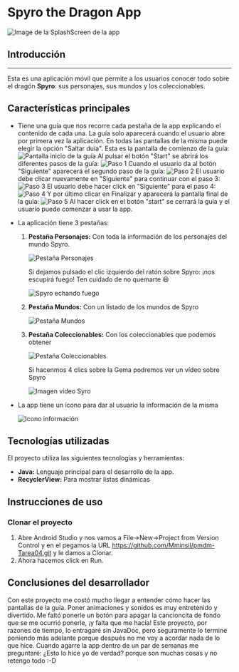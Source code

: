 # Spyro the Dragon App

![Image de la SplashScreen de la app](https://github.com/Mminsil/pmdm-Tarea04/blob/master/Captura%20de%20pantalla%202025-03-03%20231649.png?raw=true "SplashScreen de la App")


## Introducción
---
Esta es una aplicación móvil que permite a los usuarios conocer todo sobre el dragón **Spyro**: sus personajes, sus mundos y los coleccionables.


## Características principales

- Tiene una guía que nos recorre cada pestaña de la app explicando el contenido de cada una. La guía solo aparecerá cuando el usuario abre por primera vez la aplicación. En todas las pantallas de la misma puede elegir la opción "Saltar duía".
  Esta es la pantalla de comienzo de la guía:
  ![Pantalla inicio de la guía](https://github.com/Mminsil/pmdm-Tarea04/blob/master/Captura%20de%20pantalla%202025-03-03%20231834.png?raw=true "Pantalla de inicio de la guía")
  Al pulsar el botón "Start" se abrirá los diferentes pasos de la guía:
  ![Paso 1](https://github.com/Mminsil/pmdm-Tarea04/blob/master/Captura%20de%20pantalla%202025-03-03%20231844.png?raw=true "Paso 1 de la guía")
  Cuando el usuario da al botón "Siguiente" aparecerá el segundo paso de la guía:
   ![Paso 2](https://github.com/Mminsil/pmdm-Tarea04/blob/master/Captura%20de%20pantalla%202025-03-03%20231854.png?raw=true "Paso 2 de la guía")
  El usuario debe clicar nuevamente en "Siguiente" para continuar con el paso 3:
  ![Paso 3](https://github.com/Mminsil/pmdm-Tarea04/blob/master/Captura%20de%20pantalla%202025-03-03%20231902.png?raw=true "Paso 3 de la guía")
  El usuario debe hacer click en "Siguiente" para el paso 4:
  ![Paso 4](https://github.com/Mminsil/pmdm-Tarea04/blob/master/Captura%20de%20pantalla%202025-03-03%20231910.png?raw=true "Paso 4 de la guía")
  Y por último clicar en Finalizar y aparecerá la pantalla final de la guía:
   ![Paso 5](https://github.com/Mminsil/pmdm-Tarea04/blob/master/Captura%20de%20pantalla%202025-03-03%20231921.png?raw=true "Paso 5 de la guía")
  Al hacer click en el botón "start" se cerrará la guía y el usuario puede comenzar a usar la app.
  
- La aplicación tiene 3 pestañas:
  1. **Pestaña Personajes:** Con toda la información de los personajes del mundo Spyro.
   
     ![Pestaña Personajes](https://github.com/Mminsil/pmdm-Tarea04/blob/master/Captura%20de%20pantalla%202025-03-03%20231725.png?raw=true "Pestaña Personajes")
     
     Si dejamos pulsado el clic izquierdo del ratón sobre Spyro: ¡nos escupirá fuego! Ten cuidado de no quemarte 😆
     
     ![Spyro echando fuego](https://github.com/Mminsil/pmdm-Tarea04/blob/master/Captura%20de%20pantalla%202025-03-03%20231725.png?raw=true "Spyro echando fuego")
     
  2. **Pestaña Mundos:** Con un listado de los mundos de Spyro
     
     ![Pestaña Mundos](https://github.com/Mminsil/pmdm-Tarea04/blob/master/Captura%20de%20pantalla%202025-03-03%20231705.png?raw=true "Pestaña Mundos")
     
  3. **Pestaña Coleccionables:** Con los coleccionables que podemos obtener
     
     ![Pestaña Coleccionables](https://github.com/Mminsil/pmdm-Tarea04/blob/master/Captura%20de%20pantalla%202025-03-03%20231712.png?raw=true "Pestaña Coleccionables")
     
     Si hacenmos 4 clics sobre la Gema podremos ver un vídeo sobre Spyro
     
     ![Imagen vídeo Syro](https://github.com/Mminsil/pmdm-Tarea04/blob/master/Captura%20de%20pantalla%202025-03-03%20231939.png?raw=true "Imagen vídeo Syro")
     
- La app tiene un ícono para dar al usuario la información de la misma
  
  ![Icono información](https://github.com/Mminsil/pmdm-Tarea04/blob/master/Captura%20de%20pantalla%202025-03-03%20231734.png?raw=true "Icono información de la app")
 

## Tecnologías utilizadas
El proyecto utiliza las siguientes tecnologías y herramientas:

- **Java:** Lenguaje principal para el desarrollo de la app.
- **RecyclerView:** Para mostrar listas dinámicas 

## Instrucciones de uso
### Clonar el proyecto
1. Abre Android Studio y nos vamos a File->New->Project from Version Control y en el pegamos la URL https://github.com/Mminsil/pmdm-Tarea04.git y le damos a Clonar.
2. Ahora hacemos click en Run.

## Conclusiones del desarrollador
Con este proyecto me costó mucho llegar a entender cómo hacer las pantallas de la guía. Poner animaciones y sonidos es muy entretenido y divertido. Me faltó ponerle un botón para apagar la cancioncita de fondo que se me ocurrió ponerle, ¡y falta que me hacía! 
Este proyecto, por razones de tiempo, lo entragaré sin JavaDoc, pero seguramente lo termine poniendo más adelante porque después no me voy a acordar nada de lo que hice. Cuando agarre la app dentro de un par de semanas me preguntaré: ¿Esto lo hice yo de verdad? porque son muchas cosas y no retengo todo :-D
